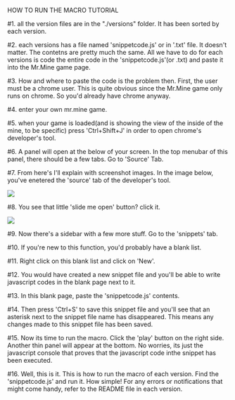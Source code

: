 HOW TO RUN THE MACRO TUTORIAL

#1. all the version files are in the "./versions" folder. It has been sorted by each version.

#2. each versions has a file named 'snippetcode.js' or in '.txt' file. It doesn't matter. The contetns are pretty much the same. All we have to do for each versions is code the entire code in the 'snippetcode.js'(or .txt) and paste it into the Mr.Mine game page.

#3. How and where to paste the code is the problem then. First, the user must be a chrome user. This is quite obvious since the Mr.Mine game only runs on chrome. So you'd already have chrome anyway.

#4. enter your own mr.mine game.

#5. when your game is loaded(and is showing the view of the inside of the mine, to be specific) press 'Ctrl+Shift+J' in order to open chrome's developer's tool.

#6. A panel will open at the below of your screen. In the top menubar of this panel, there should be a few tabs. Go to 'Source' Tab.

#7. From here's I'll explain with screenshot images. In the image below, you've enetered the 'source' tab of the developer's tool.

<img src="...">

#8. You see that little 'slide me open' button? click it.

<img src="...">

#9. Now there's a sidebar with a few more stuff. Go to the 'snippets' tab.

#10. If you're new to this function, you'd probably have a blank list. 

#11. Right click on this blank list and click on 'New'.

#12. You would have created a new snippet file and you'll be able to write javascript codes in the blank page next to it.

#13. In this blank page, paste the 'snippetcode.js' contents.

#14. Then press 'Ctrl+S' to save this snippet file and you'll see that an asterisk next to the snippet file name has disappeared. This means any changes made to this snippet file has been saved.

#15. Now its time to run the macro. Click the 'play' button on the right side. Another thin panel will appear at the bottom. No worries, its just the javascript console that proves that the javascript code inthe snippet has been executed. 

#16. Well, this is it. This is how to run the macro of each version. Find the 'snippetcode.js' and run it. How simple! For any errors or notifications that might come handy, refer to the README file in each version.
